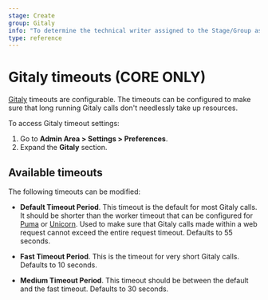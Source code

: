 ```yaml
---
stage: Create
group: Gitaly
info: "To determine the technical writer assigned to the Stage/Group associated with this page, see https://about.gitlab.com/handbook/engineering/ux/technical-writing/#assignments"
type: reference
---
```


# Gitaly timeouts **(CORE ONLY)**

[Gitaly](../../../administration/gitaly/index.md) timeouts are configurable. The timeouts can be
configured to make sure that long running Gitaly calls don't needlessly take up resources.

To access Gitaly timeout settings:

1. Go to **Admin Area > Settings > Preferences**.
1. Expand the **Gitaly** section.

## Available timeouts

The following timeouts can be modified:

- **Default Timeout Period**. This timeout is the default for most Gitaly calls. It should be shorter than the
  worker timeout that can be configured for [Puma](https://docs.gitlab.com/omnibus/settings/puma.html#puma-settings)
  or [Unicorn](https://docs.gitlab.com/omnibus/settings/unicorn.html). Used to make sure that Gitaly
  calls made within a web request cannot exceed the entire request timeout.
  Defaults to 55 seconds.

- **Fast Timeout Period**. This is the timeout for very short Gitaly calls. Defaults to 10 seconds.
- **Medium Timeout Period**. This timeout should be between the default and the fast timeout.
  Defaults to 30 seconds.
